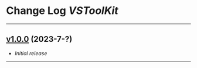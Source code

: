 # Change Log _VSToolKit_

---

## [v1.0.0](https://github.com/phil1436/VSToolKit/tree/1.0.0) (2023-7-?)

-   _Initial release_

---
